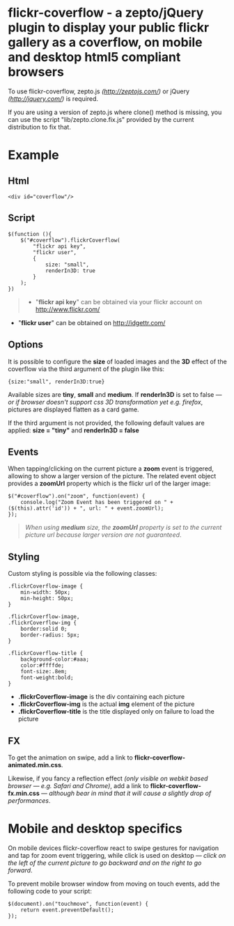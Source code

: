 # flickr-coverflow - a zepto/jQuery plugin to display your public flickr gallery as a coverflow, on mobile and desktop html5 compliant browsers

To use flickr-coverflow, zepto.js *(<http://zeptojs.com/>)* or jQuery *(<http://jquery.com/>)* is required.

If you are using a version of zepto.js where clone() method is missing, you can use the script "lib/zepto.clone.fix.js" provided by the current distribution to fix that.

# Example
## Html
    <div id="coverflow"/>
## Script
    $(function (){
        $("#coverflow").flickrCoverflow(
            "flickr api key",
            "flickr user",
            {
                size: "small",
                renderIn3D: true
            }
        );
    })

>- "**flickr api key**" can be obtained via your flickr account on <http://www.flickr.com/>
- "**flickr user**" can be obtained on <http://idgettr.com/>

## Options
It is possible to configure the **size** of loaded images and the **3D** effect of the coverflow via the third argument of the plugin like this:

    {size:"small", renderIn3D:true}

Available sizes are **tiny**, **small** and **medium**. If **renderIn3D** is set to false — *or if browser doesn't support css 3D transformation yet e.g. firefox*, pictures are displayed flatten as a card game.

If the third argument is not provided, the following default values are applied: **size = "tiny"** and **renderIn3D = false**

## Events
When tapping/clicking on the current picture a **zoom** event is triggered, allowing to show a larger version of the picture. The related event object provides a **zoomUrl** property which is the flickr url of the larger image:

    $("#coverflow").on("zoom", function(event) {
        console.log("Zoom Event has been triggered on " + ($(this).attr('id')) + ", url: " + event.zoomUrl);
    });

>*When using **medium** size, the **zoomUrl** property is set to the current picture url because larger version are not guaranteed*.

## Styling
Custom styling is possible via the following classes:

    .flickrCoverflow-image {
        min-width: 50px;
        min-height: 50px;
    }

    .flickrCoverflow-image,
    .flickrCoverflow-img {
        border:solid 0;
        border-radius: 5px;
    }

    .flickrCoverflow-title {
        background-color:#aaa;
        color:#ffffde;
        font-size:.8em;
        font-weight:bold;
    }

- **.flickrCoverflow-image** is the div containing each picture
- **.flickrCoverflow-img** is the actual **img** element of the picture
- **.flickrCoverflow-title** is the title displayed only on failure to load the picture

## FX
To get the animation on swipe, add a link to **flickr-coverflow-animated.min.css**.

Likewise, if you fancy a reflection effect *(only visible on webkit based browser — e.g. Safari and Chrome)*, add a link to **flickr-coverflow-fx.min.css** — *although bear in mind that it will cause a slightly drop of performances*.

# Mobile and desktop specifics
On mobile devices flickr-coverflow react to swipe gestures for navigation and tap for zoom event triggering, while click is used on desktop — *click on the left of the current picture to go backward and on the right to go forward*.

To prevent mobile browser window from moving on touch events, add the following code to your script:

    $(document).on("touchmove", function(event) {
        return event.preventDefault();
    });
